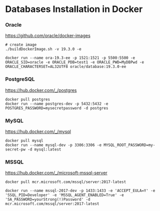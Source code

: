 # Databases Installation in Docker

### Oracle

https://github.com/oracle/docker-images

    # create image
    ./buildDockerImage.sh -v 19.3.0 -e

    docker run --name ora-19.3-ee -p 1521:1521 -p 5500:5500 -e ORACLE_SID=oracle -e ORACLE_PDB=test1 -e ORACLE_PWD=MyDBPwd -e ORACLE_CHARACTERSET=AL32UTF8 oracle/database:19.3.0-ee

### PostgreSQL

https://hub.docker.com/_/postgres

    docker pull postgres
    docker run --name postgres-dev -p 5432:5432 -e POSTGRES_PASSWORD=mysecretpassword -d postgres

### MySQL

https://hub.docker.com/_/mysql

    docker pull mysql
    docker run --name mysql-dev -p 3306:3306 -e MYSQL_ROOT_PASSWORD=my-secret-pw -d mysql:latest

### MSSQL

https://hub.docker.com/_/microsoft-mssql-server

    docker pull mcr.microsoft.com/mssql/server:2017-latest

    docker run --name mssql-2017-dev -p 1433:1433 -e 'ACCEPT_EULA=Y' -e 'SSQL_PID=Developer' -e 'MSSQL_AGENT_ENABLED=True' -e 'SA_PASSWORD=yourStrong(!)Password' -d mcr.microsoft.com/mssql/server:2017-latest
